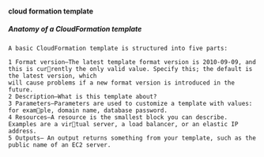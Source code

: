 #### cloud formation template

#####  Anatomy of a CloudFormation template
    A basic CloudFormation template is structured into five parts: 
    
    1 Format version—The latest template format version is 2010-09-09, and this is currently the only valid value. Specify this; the default is the latest version, which
    will cause problems if a new format version is introduced in the future.
    2 Description—What is this template about?
    3 Parameters—Parameters are used to customize a template with values: for example, domain name, database password.
    4 Resources—A resource is the smallest block you can describe. Examples are a virtual server, a load balancer, or an elastic IP address.
    5 Outputs— An output returns something from your template, such as the public name of an EC2 server.